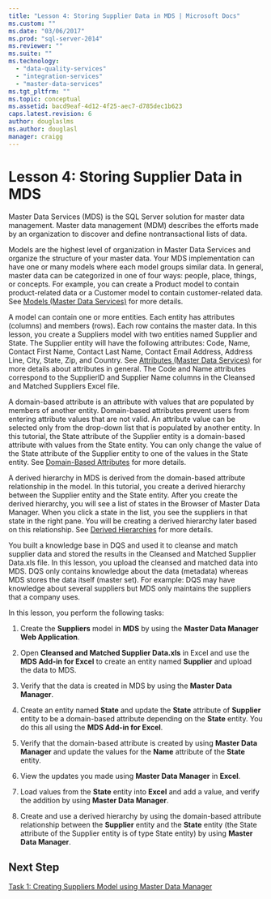 ```yaml
---
title: "Lesson 4: Storing Supplier Data in MDS | Microsoft Docs"
ms.custom: ""
ms.date: "03/06/2017"
ms.prod: "sql-server-2014"
ms.reviewer: ""
ms.suite: ""
ms.technology: 
  - "data-quality-services"
  - "integration-services"
  - "master-data-services"
ms.tgt_pltfrm: ""
ms.topic: conceptual
ms.assetid: bacd9eaf-4d12-4f25-aec7-d785dec1b623
caps.latest.revision: 6
author: douglaslms
ms.author: douglasl
manager: craigg
---
```

# Lesson 4: Storing Supplier Data in MDS
  Master Data Services (MDS) is the SQL Server solution for master data management. Master data management (MDM) describes the efforts made by an organization to discover and define nontransactional lists of data.  
  
 Models are the highest level of organization in Master Data Services and organize the structure of your master data. Your MDS implementation can have one or many models where each model groups similar data. In general, master data can be categorized in one of four ways: people, place, things, or concepts. For example, you can create a Product model to contain product-related data or a Customer model to contain customer-related data. See [Models (Master Data Services)](http://msdn.microsoft.com/library/ee633746.aspx) for more details.  
  
 A model can contain one or more entities. Each entity has attributes (columns) and members (rows). Each row contains the master data. In this lesson, you create a Suppliers model with two entities named Supplier and State. The Supplier entity will have the following attributes: Code, Name, Contact First Name, Contact Last Name, Contact Email Address, Address Line, City, State, Zip, and Country. See [Attributes (Master Data Services)](http://msdn.microsoft.com/library/ee633745.aspx) for more details about attributes in general. The Code and Name attributes correspond to the SupplierID and Supplier Name columns in the Cleansed and Matched Suppliers Excel file.  
  
 A domain-based attribute is an attribute with values that are populated by members of another entity. Domain-based attributes prevent users from entering attribute values that are not valid. An attribute value can be selected only from the drop-down list that is populated by another entity. In this tutorial, the State attribute of the Supplier entity is a domain-based attribute with values from the State entity. You can only change the value of the State attribute of the Supplier entity to one of the values in the State entity. See [Domain-Based Attributes](http://msdn.microsoft.com/library/ff487058.aspx) for more details.  
  
 A derived hierarchy in MDS is derived from the domain-based attribute relationship in the model. In this tutorial, you create a derived hierarchy between the Supplier entity and the State entity. After you create the derived hierarchy, you will see a list of states in the Browser of Master Data Manager. When you click a state in the list, you see the suppliers in that state in the right pane. You will be creating a derived hierarchy later based on this relationship. See [Derived Hierarchies](http://msdn.microsoft.com/library/ee633747.aspx) for more details.  
  
 You built a knowledge base in DQS and used it to cleanse and match supplier data and stored the results in the Cleansed and Matched Supplier Data.xls file. In this lesson, you upload the cleansed and matched data into MDS. DQS only contains knowledge about the data (metadata) whereas MDS stores the data itself (master set). For example: DQS may have knowledge about several suppliers but MDS only maintains the suppliers that a company uses.  
  
 In this lesson, you perform the following tasks:  
  
1.  Create the **Suppliers** model in **MDS** by using the **Master Data Manager Web Application**.  
  
2.  Open **Cleansed and Matched Supplier Data.xls** in Excel and use the **MDS Add-in for Excel** to create an entity named **Supplier** and upload the data to MDS.  
  
3.  Verify that the data is created in MDS by using the **Master Data Manager**.  
  
4.  Create an entity named **State** and update the **State** attribute of **Supplier** entity to be a domain-based attribute depending on the **State** entity. You do this all using the **MDS Add-in for Excel**.  
  
5.  Verify that the domain-based attribute is created by using **Master Data Manager** and update the values for the **Name** attribute of the **State** entity.  
  
6.  View the updates you made using **Master Data Manager** in **Excel**.  
  
7.  Load values from the **State** entity into **Excel** and add a value, and verify the addition by using **Master Data Manager**.  
  
8.  Create and use a derived hierarchy by using the domain-based attribute relationship between the **Supplier** entity and the **State** entity (the State attribute of the Supplier entity is of type State entity) by using **Master Data Manager**.  
  
## Next Step  
 [Task 1: Creating Suppliers Model using Master Data Manager](../../2014/tutorials/task-1-creating-suppliers-model-using-master-data-manager.md)  
  
  
